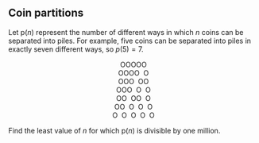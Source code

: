 ## Coin partitions

Let p($n$) represent the number of different ways in which $n$ coins can be separated into piles. For example, five coins can be separated into piles in exactly seven different ways, so $p(5)=7$. 
<center> OOOOO </center>
<center> OOOO&nbsp;&nbsp;O </center>
<center> OOO&nbsp;&nbsp;OO </center>
<center> OOO&nbsp;&nbsp;O&nbsp;&nbsp;O </center>
<center> OO&nbsp;&nbsp;OO&nbsp;&nbsp;O </center>
<center> OO&nbsp;&nbsp;O&nbsp;&nbsp;O&nbsp;&nbsp;O </center>
<center> O&nbsp;&nbsp;O&nbsp;&nbsp;O&nbsp;&nbsp;O&nbsp;&nbsp;O </center>

Find the least value of $n$ for which p($n$) is divisible by one million.

